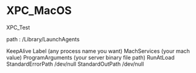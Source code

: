 # XPC_MacOS
XPC_Test

path : /Library/LaunchAgents

<?xml version="1.0" encoding="UTF-8"?>
<!DOCTYPE plist PUBLIC "-//Apple//DTD PLIST 1.0//EN" "http://www.apple.com/DTDs/PropertyList-1.0.dtd">
<plist version="1.0">
<dict>
    <key>KeepAlive</key>
    <false/>
    <key>Label</key>
    <string>(any process name you want)</string>
    <key>MachServices</key>
    <dict>
        <key>(your mach value)</key>
        <true/>
    </dict>
    <key>ProgramArguments</key>
    <array>
        <string>(your server binary file path)</string>
    </array>
    <key>RunAtLoad</key>
    <true/>
    <key>StandardErrorPath</key>
    <string>/dev/null</string>
    <key>StandardOutPath</key>
    <string>/dev/null</string>
</dict>
</plist>
